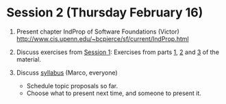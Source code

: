 # Session 2 (Thursday February 16)

1. Present chapter IndProp of Software Foundations (Victor)
   http://www.cis.upenn.edu/~bcpierce/sf/current/IndProp.html

2. Discuss exercises from [Session 1](session01.md):
   Exercises from parts [1](/exercises/1/ex1.v), [2](/exercises/1/ex2.v) and [3](/exercises/1/ex3.v) of the material.

3. Discuss [syllabus](/syllabus.md) (Marco, everyone)

   - Schedule topic proposals so far.
   - Choose what to present next time, and someone to present it.
